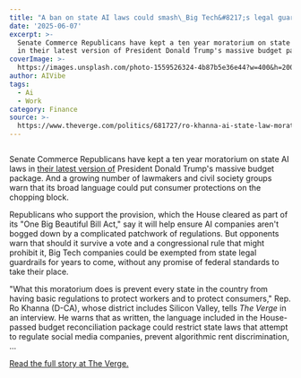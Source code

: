 ```yaml
---
title: "A ban on state AI laws could smash\_Big Tech&#8217;s legal guardrails"
date: '2025-06-07'
excerpt: >-
  Senate Commerce Republicans have kept a ten year moratorium on state AI laws
  in their latest version of President Donald Trump's massive budget packag...
coverImage: >-
  https://images.unsplash.com/photo-1559526324-4b87b5e36e44?w=400&h=200&fit=crop&auto=format
author: AIVibe
tags:
  - Ai
  - Work
category: Finance
source: >-
  https://www.theverge.com/politics/681727/ro-khanna-ai-state-law-moratorium-reconciliation
---
```


											

						
<figure>

<img alt="" data-caption="" data-portal-copyright="" data-has-syndication-rights="1" src="https://platform.theverge.com/wp-content/uploads/sites/2/chorus/uploads/chorus_asset/file/25544255/2162439650.jpg?quality=90&#038;strip=all&#038;crop=0,0,100,100" />
	<figcaption></figcaption>
</figure>
<p class="has-text-align-none">Senate Commerce Republicans have kept a ten year moratorium on state AI laws in  <a href="https://www.commerce.senate.gov/2025/6/chairman-cruz-releases-budget-reconciliation-text">their latest version of</a> President Donald Trump's massive budget package. And a growing number of lawmakers and civil society groups warn that its broad language could put consumer protections on the chopping block.</p>
<p class="has-text-align-none">Republicans who support the provision, which the House cleared as part of its "One Big Beautiful Bill Act," say it will help ensure AI companies aren't bogged down by a complicated patchwork of regulations. But opponents warn that should it survive a vote and a congressional rule that might prohibit it, Big Tech companies could be exempted from state legal guardrails for years to come, without any promise of federal standards to take their place.</p>
<p class="has-text-align-none">"What this moratorium does is prevent every state in the country from having basic regulations to protect workers and to protect consumers," Rep. Ro Khanna (D-CA), whose district includes Silicon Valley, tells <em>The Verge</em> in an interview. He warns that as written, the language included in the House-passed budget reconciliation package could restrict state laws that attempt to regulate social media companies, prevent algorithmic rent discrimination, …</p>
<p><a href="https://www.theverge.com/politics/681727/ro-khanna-ai-state-law-moratorium-reconciliation">Read the full story at The Verge.</a></p>
						
									

